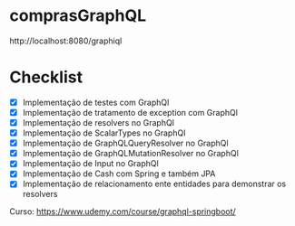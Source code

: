 # comprasGraphQL

http://localhost:8080/graphiql

# Checklist
- [X] Implementação de testes com GraphQl
- [X] Implementação de tratamento de exception com GraphQl
- [X] Implementação de resolvers no GraphQl
- [X] Implementação de ScalarTypes no GraphQl
- [X] Implementação de GraphQLQueryResolver no GraphQl
- [X] Implementação de GraphQLMutationResolver no GraphQl
- [X] Implementação de Input no GraphQl
- [X] Implementação de Cash com Spring e também JPA
- [X] Implementação de relacionamento ente entidades para demonstrar os resolvers

Curso: https://www.udemy.com/course/graphql-springboot/
